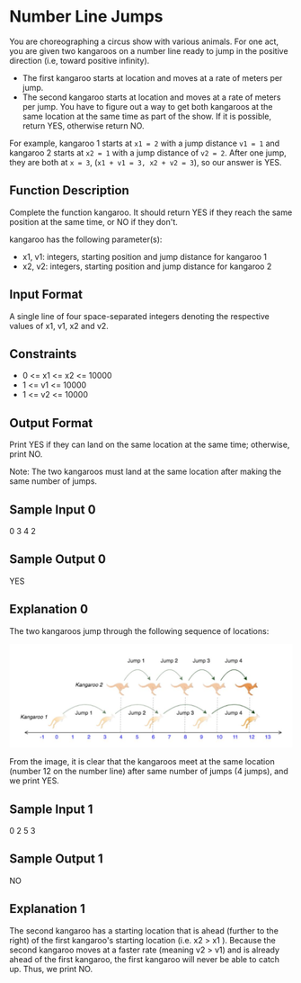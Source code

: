# Number Line Jumps

You are choreographing a circus show with various animals. For one act, you are given two kangaroos on a number line ready to jump in the positive direction (i.e, toward positive infinity).

- The first kangaroo starts at location  and moves at a rate of  meters per jump.
- The second kangaroo starts at location  and moves at a rate of  meters per jump.
You have to figure out a way to get both kangaroos at the same location at the same time as part of the show. If it is possible, return YES, otherwise return NO.

For example, kangaroo 1 starts at `x1 = 2` with a jump distance `v1 = 1` and kangaroo 2 starts at `x2 = 1` with a jump distance of `v2 = 2`. After one jump, they are both at `x = 3`, (`x1 + v1 = 3, x2 + v2 = 3`), so our answer is YES.

## Function Description

Complete the function kangaroo. It should return YES if they reach the same position at the same time, or NO if they don't.

kangaroo has the following parameter(s):

- x1, v1: integers, starting position and jump distance for kangaroo 1
- x2, v2: integers, starting position and jump distance for kangaroo 2

## Input Format

A single line of four space-separated integers denoting the respective values of x1, v1, x2 and v2.

## Constraints

- 0 <= x1 <= x2 <= 10000
- 1 <= v1 <= 10000
- 1 <= v2 <= 10000

## Output Format

Print YES if they can land on the same location at the same time; otherwise, print NO.

Note: The two kangaroos must land at the same location after making the same number of jumps.

## Sample Input 0

0 3 4 2

## Sample Output 0

YES

## Explanation 0

The two kangaroos jump through the following sequence of locations:

![image](Capture.JPG)

From the image, it is clear that the kangaroos meet at the same location (number 12 on the number line) after same number of jumps (4 jumps), and we print YES.

## Sample Input 1

0 2 5 3
## Sample Output 1

NO
## Explanation 1

The second kangaroo has a starting location that is ahead (further to the right) of the first kangaroo's starting location (i.e. x2 > x1 ). Because the second kangaroo moves at a faster rate (meaning v2 > v1) and is already ahead of the first kangaroo, the first kangaroo will never be able to catch up. Thus, we print NO.
